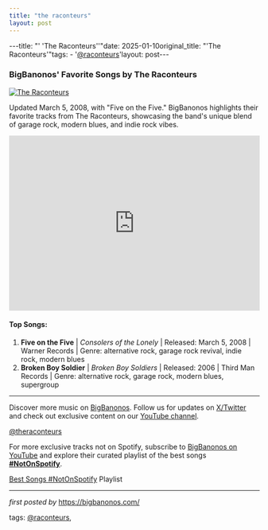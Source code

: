 ```yaml
---
title: "the raconteurs"
layout: post
---
```

---title: "' 'The Raconteurs''"date: 2025-01-10original_title: "'The Raconteurs'"tags:  - '[@raconteurs](/tags/raconteurs/)'layout: post---<h3>BigBanonos' Favorite Songs by The Raconteurs</h3> <!-- Featured Image --><div > <a href="https://www.google.com/url?sa=i&url=https%3A%2F%2Fvinyl.fandom.com%2Fwiki%2FThe_Raconteurs&psig=AOvVaw2UD_1ehgSn-mdyJHiEhNkS&ust=1731106050051000&source=images&cd=vfe&opi=89978449&ved=0CBQQjRxqFwoTCLCP2N-my4kDFQAAAAAdAAAAABAE" target="_blank"> <img src="https://www.google.com/url?sa=i&url=https%3A%2F%2Fvinyl.fandom.com%2Fwiki%2FThe_Raconteurs&psig=AOvVaw2UD_1ehgSn-mdyJHiEhNkS&ust=1731106050051000&source=images&cd=vfe&opi=89978449&ved=0CBQQjRxqFwoTCLCP2N-my4kDFQAAAAAdAAAAABAE" alt="The Raconteurs"> </a></div> <!-- Introductory Text --><p>Updated March 5, 2008, with "Five on the Five." BigBanonos highlights their favorite tracks from The Raconteurs, showcasing the band's unique blend of garage rock, modern blues, and indie rock vibes.</p> <!-- Spotify Playlist Embed --><div > <iframe src="https://open.spotify.com/embed/playlist/6ASEeoCl5B92Im3OLoVr2c?utm_source=generator" width="100%" height="352" frameBorder="0" allowfullscreen="" allow="autoplay; clipboard-write; encrypted-media; fullscreen; picture-in-picture" loading="lazy"></iframe></div> <!-- Song List --><h4>Top Songs:</h4><ol> <li><strong>Five on the Five</strong> | <em>Consolers of the Lonely</em> | Released: March 5, 2008 | Warner Records | Genre: alternative rock, garage rock revival, indie rock, modern blues</li> <li><strong>Broken Boy Soldier</strong> | <em>Broken Boy Soldiers</em> | Released: 2006 | Third Man Records | Genre: alternative rock, garage rock, modern blues, supergroup</li></ol> <!-- Footer Links --><hr /><p>Discover more music on <a href="https://bigbanonos.com/" target="_blank">BigBanonos</a>. Follow us for updates on <a href="https://x.com/bigbanonos" target="_blank">X/Twitter</a> and check out exclusive content on our <a href="https://www.youtube.com/[@BigBanonos](/tags/BigBanonos/)" target="_blank">YouTube channel</a>.</p> <!-- Tags --><p>[@theraconteurs](/tags/theraconteurs/)</p><!--Subscribe and Playlist Links--><div>    <p>For more exclusive tracks not on Spotify, subscribe to <a href="https://www.youtube.com/[@BigBanonos](/tags/BigBanonos/)" target="_blank">BigBanonos on YouTube</a> and explore their curated playlist of the best songs <strong>[#NotOnSpotify](/tags/NotOnSpotify/)</strong>.</p>    <p><a href="https://www.youtube.com/playlist?list=PLtuNtuTatqI0kFahUCbtbfenC_ET5O_tr" target="_blank">Best Songs [#NotOnSpotify](/tags/NotOnSpotify/) Playlist<br /></a></p></div><hr /><p><em>first posted by</em> <a href="https://bigbanonos.com/" rel="noopener" target="_new">https://bigbanonos.com/</a></p><p>tags: [@raconteurs](/tags/raconteurs/),</p>
